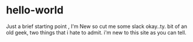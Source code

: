 # hello-world
Just a brief starting point , I'm New so cut me some slack okay..ty. 
bit of an old geek, two things that i hate to admit. i'm new to this site as you can tell.
